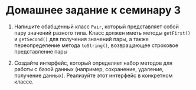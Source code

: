 # Домашнее задание к семинару 3

1. Напишите обабщенный класс `Pair`, который представляет собой пару значений разного типа.
Класс должен иметь методы `getFirst()` и `getSecond()` для получения значений пары, а также переопределение метода `toString()`, возвращающее строковое представление пары

2. Создайте интерфейс, который определяет набор методов для работы с базой данных (например, сохранение, удаление, получение данных). Реализуйте этот интерфейс в конкретном классе.